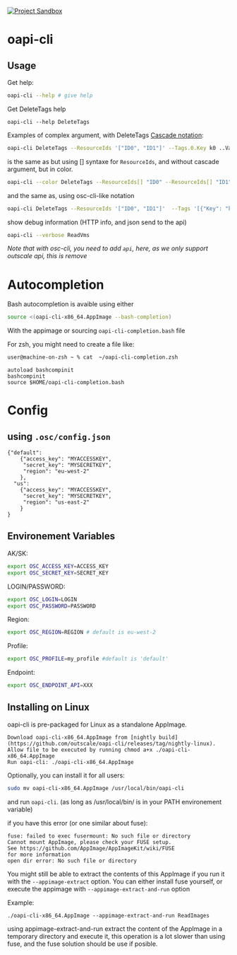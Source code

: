 [![Project Sandbox](https://docs.outscale.com/fr/userguide/_images/Project-Sandbox-yellow.svg)](https://docs.outscale.com/en/userguide/Open-Source-Projects.html)

# oapi-cli

## Usage

Get help:
```bash
oapi-cli --help # give help
```

Get DeleteTags help
```
oapi-cli --help DeleteTags
```

Examples of complex argument, with DeleteTags
[Cascade notation](https://flutterbyexample.com/lesson/cascade-notation):
```bash
oapi-cli DeleteTags --ResourceIds '["ID0", "ID1"]' --Tags.0.Key k0 ..Value v0 --Tags.1.Key k1 ..Value v1
```
is the same as but using [] syntaxe for `ResourceIds`, and without cascade argument, but in color.
```bash
oapi-cli --color DeleteTags --ResourceIds[] "ID0" --ResourceIds[] "ID1"  --Tags.0.Key k0 --Tags.0.Value v0 --Tags.1.Key k1 --Tags.1.Value v1
```
and the same as, using osc-cli-like notation
```bash
oapi-cli DeleteTags --ResourceIds '["ID0", "ID1"]'  --Tags '[{"Key": "k0", "Value": "v0"}, {"Key": "k1", "Value": "v1"}]'
```

show debug information (HTTP info, and json send to the api)
```bash
oapi-cli --verbose ReadVms
```

*Note that with osc-cli, you need to add `api`, here, as we only support outscale api, this is remove*

# Autocompletion

Bash autocompletion is avaible using either
```bash
source <(oapi-cli-x86_64.AppImage --bash-completion)
```
With the appimage
or sourcing `oapi-cli-completion.bash` file

For zsh, you might need to create a file like:
```zsh
user@machine-on-zsh ~ % cat  ~/oapi-cli-completion.zsh
```
```
autoload bashcompinit
bashcompinit
source $HOME/oapi-cli-completion.bash
```

# Config

## using `.osc/config.json`

```
{"default":
    {"access_key": "MYACCESSKEY",
     "secret_key": "MYSECRETKEY",
     "region": "eu-west-2"
    },
  "us":
    {"access_key": "MYACCESSKEY",
     "secret_key": "MYSECRETKEY",
     "region": "us-east-2"
    }
}
```

## Environement Variables

AK/SK:
```bash
export OSC_ACCESS_KEY=ACCESS_KEY
export OSC_SECRET_KEY=SECRET_KEY
```

LOGIN/PASSWORD:
```bash
export OSC_LOGIN=LOGIN
export OSC_PASSWORD=PASSWORD
```

Region:
```bash
export OSC_REGION=REGION # default is eu-west-2
```

Profile:
```bash
export OSC_PROFILE=my_profile #default is 'default'
```

Endpoint:
```bash
export OSC_ENDPOINT_API=XXX
```

## Installing on Linux

oapi-cli is pre-packaged for Linux as a standalone AppImage.

    Download oapi-cli-x86_64.AppImage from [nightly build](https://github.com/outscale/oapi-cli/releases/tag/nightly-linux).
    Allow file to be executed by running chmod a+x ./oapi-cli-x86_64.AppImage
    Run oapi-cli: ./oapi-cli-x86_64.AppImage

Optionally, you can install it for all users:
```sh
sudo mv oapi-cli-x86_64.AppImage /usr/local/bin/oapi-cli
```
and run `oapi-cli`. (as long as /usr/local/bin/ is in your PATH environement variable)

if you have this error (or one similar about fuse):

```
fuse: failed to exec fusermount: No such file or directory
Cannot mount AppImage, please check your FUSE setup.
See https://github.com/AppImage/AppImageKit/wiki/FUSE
for more information
open dir error: No such file or directory
```

You might still be able to extract the contents of this AppImage if you run it with the `--appimage-extract` option.
You can either install fuse yourself, or execute the appimage with `--appimage-extract-and-run` option

Example:
```
./oapi-cli-x86_64.AppImage --appimage-extract-and-run ReadImages
```

using appimage-extract-and-run extract the content of the AppImage in a temporary directory and execute it, this operation is a lot slower than using fuse, and the fuse solution should be use if posible.
